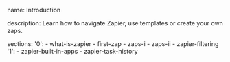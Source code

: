 name: Introduction

description: Learn how to navigate Zapier, use templates or create your own zaps.

sections:
  '0':
    - what-is-zapier
    - first-zap
    - zaps-i
    - zaps-ii
    - zapier-filtering
  '1':
    - zapier-built-in-apps
    - zapier-task-history